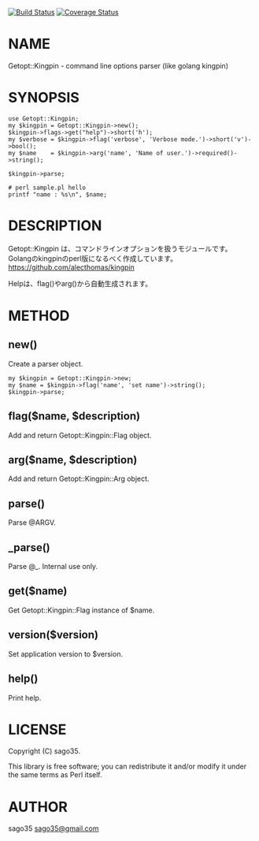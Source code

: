 [![Build Status](https://travis-ci.org/sago35/Getopt-Kingpin.svg?branch=master)](https://travis-ci.org/sago35/Getopt-Kingpin) [![Coverage Status](http://codecov.io/github/sago35/Getopt-Kingpin/coverage.svg?branch=master)](https://codecov.io/github/sago35/Getopt-Kingpin?branch=master)
# NAME

Getopt::Kingpin - command line options parser (like golang kingpin)

# SYNOPSIS

    use Getopt::Kingpin;
    my $kingpin = Getopt::Kingpin->new();
    $kingpin->flags->get("help")->short('h');
    my $verbose = $kingpin->flag('verbose', 'Verbose mode.')->short('v')->bool();
    my $name    = $kingpin->arg('name', 'Name of user.')->required()->string();

    $kingpin->parse;

    # perl sample.pl hello
    printf "name : %s\n", $name;

# DESCRIPTION

Getopt::Kingpin は、コマンドラインオプションを扱うモジュールです。
Golangのkingpinのperl版になるべく作成しています。
https://github.com/alecthomas/kingpin

Helpは、flag()やarg()から自動生成されます。

# METHOD

## new()

Create a parser object.

    my $kingpin = Getopt::Kingpin->new;
    my $name = $kingpin->flag('name', 'set name')->string();
    $kingpin->parse;

## flag($name, $description)

Add and return Getopt::Kingpin::Flag object.

## arg($name, $description)

Add and return Getopt::Kingpin::Arg object.

## parse()

Parse @ARGV.

## \_parse()

Parse @\_. Internal use only.

## get($name)

Get Getopt::Kingpin::Flag instance of $name.

## version($version)

Set application version to $version.

## help()

Print help.

# LICENSE

Copyright (C) sago35.

This library is free software; you can redistribute it and/or modify
it under the same terms as Perl itself.

# AUTHOR

sago35 <sago35@gmail.com>
